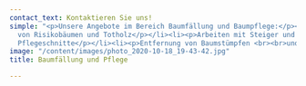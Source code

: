 ```yaml
---
contact_text: Kontaktieren Sie uns!
simple: "<p>Unsere Angebote im Bereich Baumfällung und Baumpflege:</p><ul><li><p>Rodung
  von Risikobäumen und Totholz</p></li><li><p>Arbeiten mit Steiger und Baumkletterer</p></li><li><p>Fachgerechte
  Pflegeschnitte</p></li><li><p>Entfernung von Baumstümpfen <br><br>und vieles mehr...</p></li></ul>"
image: "/content/images/photo_2020-10-18_19-43-42.jpg"
title: Baumfällung und Pflege

---
```

